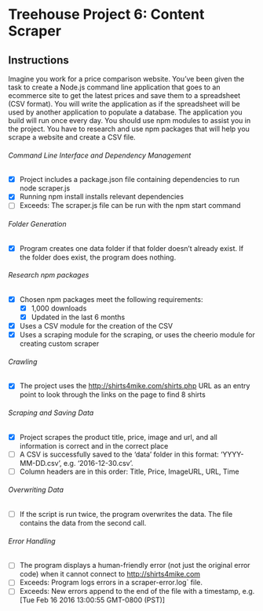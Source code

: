 # Treehouse Project 6: Content Scraper

## Instructions

Imagine you work for a price comparison website. You’ve been given the task to create a Node.js command line application that goes to an ecommerce site to get the latest prices and save them to a spreadsheet (CSV format). You will write the application as if the spreadsheet will be used by another application to populate a database. The application you build will run once every day. You should use npm modules to assist you in the project. You have to research and use npm packages that will help you scrape a website and create a CSV file.

###### Command Line Interface and Dependency Management

- [x] Project includes a package.json file containing dependencies to run node scraper.js
- [x] Running npm install installs relevant dependencies
- [ ] Exceeds: The scraper.js file can be run with the npm start command

###### Folder Generation

- [x] Program creates one data folder if that folder doesn’t already exist. If the folder does exist, the program does nothing.

###### Research npm packages

- [x] Chosen npm packages meet the following requirements:
  - [x] 1,000 downloads
  - [x] Updated in the last 6 months
- [x] Uses a CSV module for the creation of the CSV
- [x] Uses a scraping module for the scraping, or uses the cheerio module for creating custom scraper

###### Crawling

- [x] The project uses the http://shirts4mike.com/shirts.php URL as an entry point to look through the links on the page to find 8 shirts

###### Scraping and Saving Data

- [x] Project scrapes the product title, price, image and url, and all information is correct and in the correct place
- [ ] A CSV is successfully saved to the ‘data’ folder in this format: ‘YYYY-MM-DD.csv’, e.g. ‘2016-12-30.csv’.
- [ ] Column headers are in this order: Title, Price, ImageURL, URL, Time

###### Overwriting Data

- [ ] If the script is run twice, the program overwrites the data. The file contains the data from the second call.

###### Error Handling

- [ ] The program displays a human-friendly error (not just the original error code) when it cannot connect to http://shirts4mike.com
- [ ] Exceeds: Program logs errors in a scraper-error.log` file.
- [ ] Exceeds: New errors append to the end of the file with a timestamp, e.g. [Tue Feb 16 2016 13:00:55 GMT-0800 (PST)] <error message>
